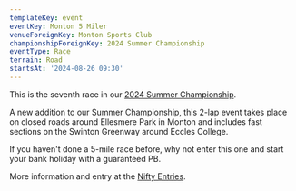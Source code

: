 ```yaml
---
templateKey: event
eventKey: Monton 5 Miler
venueForeignKey: Monton Sports Club
championshipForeignKey: 2024 Summer Championship
eventType: Race
terrain: Road
startsAt: '2024-08-26 09:30'
---
```

This is the seventh race in our [2024 Summer Championship](/championships/2024-summer-championship/).

A new addition to our Summer Championship, this 2-lap event takes place on closed roads around Ellesmere Park in 
Monton and includes fast sections on the Swinton Greenway around Eccles College.

If you haven't done a 5-mile race before, why not enter this one and start your bank holiday with a guaranteed PB.

More information and entry at the [Nifty Entries](https://sportsfeet.niftyentries.com/Monton-5Miler-2024).
